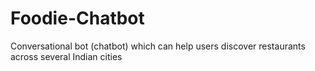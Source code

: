 # Foodie-Chatbot
Conversational bot (chatbot) which can help users discover restaurants across several Indian cities
